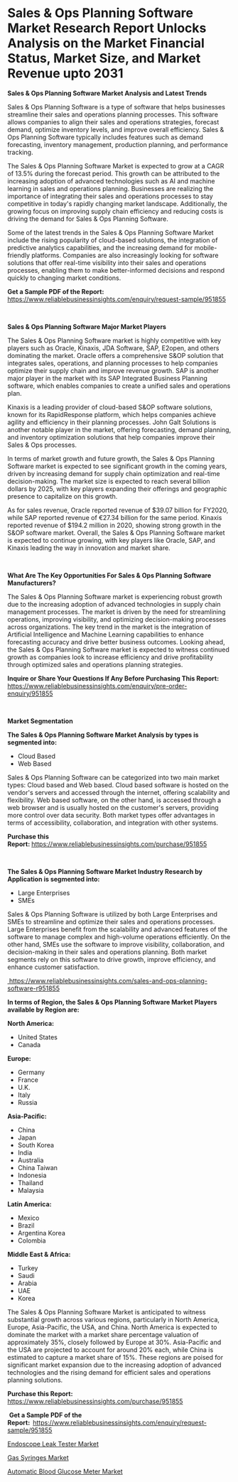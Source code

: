 <p><h1>Sales & Ops Planning Software Market Research Report Unlocks Analysis on the Market Financial Status, Market Size, and Market Revenue upto 2031</h1></p><p><strong>Sales & Ops Planning Software Market Analysis and Latest Trends</strong></p>
<p><p>Sales & Ops Planning Software is a type of software that helps businesses streamline their sales and operations planning processes. This software allows companies to align their sales and operations strategies, forecast demand, optimize inventory levels, and improve overall efficiency. Sales & Ops Planning Software typically includes features such as demand forecasting, inventory management, production planning, and performance tracking.</p><p>The Sales & Ops Planning Software Market is expected to grow at a CAGR of 13.5% during the forecast period. This growth can be attributed to the increasing adoption of advanced technologies such as AI and machine learning in sales and operations planning. Businesses are realizing the importance of integrating their sales and operations processes to stay competitive in today's rapidly changing market landscape. Additionally, the growing focus on improving supply chain efficiency and reducing costs is driving the demand for Sales & Ops Planning Software.</p><p>Some of the latest trends in the Sales & Ops Planning Software Market include the rising popularity of cloud-based solutions, the integration of predictive analytics capabilities, and the increasing demand for mobile-friendly platforms. Companies are also increasingly looking for software solutions that offer real-time visibility into their sales and operations processes, enabling them to make better-informed decisions and respond quickly to changing market conditions.</p></p>
<p><strong>Get a Sample PDF of the Report:&nbsp;</strong> <a href="https://www.reliablebusinessinsights.com/enquiry/request-sample/951855">https://www.reliablebusinessinsights.com/enquiry/request-sample/951855</a></p>
<p>&nbsp;</p>
<p><strong>Sales & Ops Planning Software Major Market Players</strong></p>
<p><p>The Sales & Ops Planning Software market is highly competitive with key players such as Oracle, Kinaxis, JDA Software, SAP, E2open, and others dominating the market. Oracle offers a comprehensive S&OP solution that integrates sales, operations, and planning processes to help companies optimize their supply chain and improve revenue growth. SAP is another major player in the market with its SAP Integrated Business Planning software, which enables companies to create a unified sales and operations plan.</p><p>Kinaxis is a leading provider of cloud-based S&OP software solutions, known for its RapidResponse platform, which helps companies achieve agility and efficiency in their planning processes. John Galt Solutions is another notable player in the market, offering forecasting, demand planning, and inventory optimization solutions that help companies improve their Sales & Ops processes.</p><p>In terms of market growth and future growth, the Sales & Ops Planning Software market is expected to see significant growth in the coming years, driven by increasing demand for supply chain optimization and real-time decision-making. The market size is expected to reach several billion dollars by 2025, with key players expanding their offerings and geographic presence to capitalize on this growth.</p><p>As for sales revenue, Oracle reported revenue of $39.07 billion for FY2020, while SAP reported revenue of €27.34 billion for the same period. Kinaxis reported revenue of $194.2 million in 2020, showing strong growth in the S&OP software market. Overall, the Sales & Ops Planning Software market is expected to continue growing, with key players like Oracle, SAP, and Kinaxis leading the way in innovation and market share.</p></p>
<p>&nbsp;</p>
<p><strong>What Are The Key Opportunities For Sales & Ops Planning Software Manufacturers?</strong></p>
<p><p>The Sales & Ops Planning Software market is experiencing robust growth due to the increasing adoption of advanced technologies in supply chain management processes. The market is driven by the need for streamlining operations, improving visibility, and optimizing decision-making processes across organizations. The key trend in the market is the integration of Artificial Intelligence and Machine Learning capabilities to enhance forecasting accuracy and drive better business outcomes. Looking ahead, the Sales & Ops Planning Software market is expected to witness continued growth as companies look to increase efficiency and drive profitability through optimized sales and operations planning strategies.</p></p>
<p><strong>Inquire or Share Your Questions If Any Before Purchasing This Report:</strong> <a href="https://www.reliablebusinessinsights.com/enquiry/pre-order-enquiry/951855">https://www.reliablebusinessinsights.com/enquiry/pre-order-enquiry/951855</a></p>
<p>&nbsp;</p>
<p><strong>Market Segmentation</strong></p>
<p><strong>The Sales & Ops Planning Software Market Analysis by types is segmented into:</strong></p>
<p><ul><li>Cloud Based</li><li>Web Based</li></ul></p>
<p><p>Sales & Ops Planning Software can be categorized into two main market types: Cloud based and Web based. Cloud based software is hosted on the vendor's servers and accessed through the internet, offering scalability and flexibility. Web based software, on the other hand, is accessed through a web browser and is usually hosted on the customer's servers, providing more control over data security. Both market types offer advantages in terms of accessibility, collaboration, and integration with other systems.</p></p>
<p><strong>Purchase this Report:&nbsp;</strong><a href="https://www.reliablebusinessinsights.com/purchase/951855">https://www.reliablebusinessinsights.com/purchase/951855</a></p>
<p>&nbsp;</p>
<p><strong>The Sales & Ops Planning Software Market Industry Research by Application is segmented into:</strong></p>
<p><ul><li>Large Enterprises</li><li>SMEs</li></ul></p>
<p><p>Sales & Ops Planning Software is utilized by both Large Enterprises and SMEs to streamline and optimize their sales and operations processes. Large Enterprises benefit from the scalability and advanced features of the software to manage complex and high-volume operations efficiently. On the other hand, SMEs use the software to improve visibility, collaboration, and decision-making in their sales and operations planning. Both market segments rely on this software to drive growth, improve efficiency, and enhance customer satisfaction.</p></p>
<p><a href="https://www.reliablebusinessinsights.com/sales-and-ops-planning-software-r951855">&nbsp;https://www.reliablebusinessinsights.com/sales-and-ops-planning-software-r951855</a></p>
<p><strong>In terms of Region, the Sales & Ops Planning Software Market Players available by Region are:</strong></p>
<p>
    <p> <strong> North America: </strong>
        <ul>
            <li>United States</li>
            <li>Canada</li>
        </ul>
        </p> 
    <p> <strong> Europe: </strong>
        <ul>
            <li>Germany</li>
            <li>France</li>
            <li>U.K.</li>
            <li>Italy</li>
            <li>Russia</li>
        </ul>
        </p> 
    <p> <strong> Asia-Pacific: </strong>
        <ul>
            <li>China</li>
            <li>Japan</li>
            <li>South Korea</li>
            <li>India</li>
            <li>Australia</li>
            <li>China Taiwan</li>
            <li>Indonesia</li>
            <li>Thailand</li>
            <li>Malaysia</li>
        </ul>
        </p> 
    <p> <strong> Latin America: </strong>
        <ul>
            <li>Mexico</li>
            <li>Brazil</li>
            <li>Argentina Korea</li>
            <li>Colombia</li>
        </ul>
        </p> 
    <p> <strong> Middle East & Africa: </strong>
        <ul>
            <li>Turkey</li>
            <li>Saudi</li>
            <li>Arabia</li>
            <li>UAE</li>
            <li>Korea</li>
        </ul>
    </p>
    </p>
<p><p>The Sales & Ops Planning Software Market is anticipated to witness substantial growth across various regions, particularly in North America, Europe, Asia-Pacific, the USA, and China. North America is expected to dominate the market with a market share percentage valuation of approximately 35%, closely followed by Europe at 30%. Asia-Pacific and the USA are projected to account for around 20% each, while China is estimated to capture a market share of 15%. These regions are poised for significant market expansion due to the increasing adoption of advanced technologies and the rising demand for efficient sales and operations planning solutions.</p></p>
<p><strong>Purchase this Report: </strong><a href="https://www.reliablebusinessinsights.com/purchase/951855">https://www.reliablebusinessinsights.com/purchase/951855</a></p>
<p>&nbsp;<strong>Get a Sample PDF of the Report:&nbsp;&nbsp;</strong><a href="https://www.reliablebusinessinsights.com/enquiry/request-sample/951855">https://www.reliablebusinessinsights.com/enquiry/request-sample/951855</a></p>
<p><strong></strong></p>
<p><p><a href="https://github.com/syaifulanwaramsyori/Market-Research-Report-List-1/blob/main/endoscope-leak-tester-market.md">Endoscope Leak Tester Market</a></p><p><a href="https://github.com/vregtldg37/Market-Research-Report-List-1/blob/main/gas-syringes-market.md">Gas Syringes Market</a></p><p><a href="https://github.com/rslnowrouzi/Market-Research-Report-List-1/blob/main/automatic-blood-glucose-meter-market.md">Automatic Blood Glucose Meter Market</a></p></p>
